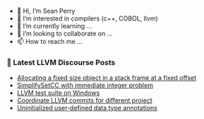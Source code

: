 - 👋 Hi, I’m Sean Perry
- 👀 I’m interested in compilers (c++, COBOL, llvm)
- 🌱 I’m currently learning ...
- 💞️ I’m looking to collaborate on ...
- 📫 How to reach me ...

<!---
s66perry/s66perry is a ✨ special ✨ repository because its `README.md` (this file) appears on your GitHub profile.
You can click the Preview link to take a look at your changes.
--->
### 📕 Latest LLVM Discourse Posts

<!-- DISCOURSE-LLVM:START -->
- [Allocating a fixed size object in a stack frame at a fixed offset](https://discourse.llvm.org/t/allocating-a-fixed-size-object-in-a-stack-frame-at-a-fixed-offset/63998#post_1)
- [SimplifySetCC with immediate integer problem](https://discourse.llvm.org/t/simplifysetcc-with-immediate-integer-problem/63957#post_8)
- [LLVM test suite on Windows](https://discourse.llvm.org/t/llvm-test-suite-on-windows/63997#post_1)
- [Coordinate LLVM commits for different project](https://discourse.llvm.org/t/coordinate-llvm-commits-for-different-project/63990#post_12)
- [Uninitialized user-defined data type annotations](https://discourse.llvm.org/t/uninitialized-user-defined-data-type-annotations/63992#post_1)
<!-- DISCOURSE-LLVM:END -->
